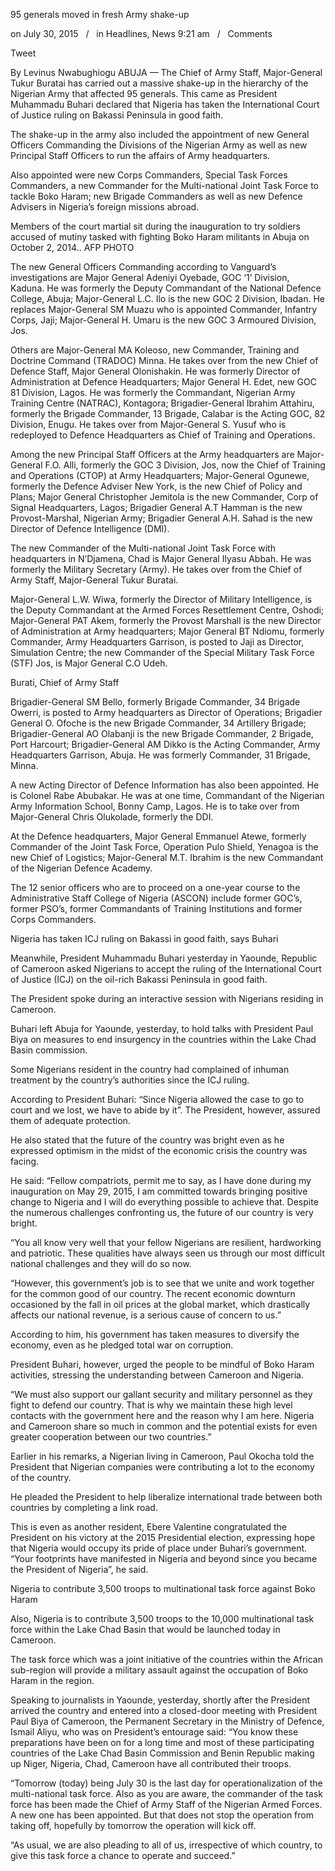 95 generals moved in fresh Army shake-up

on July 30, 2015   /   in Headlines, News 9:21 am   /   Comments

Tweet

By Levinus Nwabughiogu
ABUJA — The Chief of Army Staff, Major-General Tukur Buratai has carried out a massive shake-up in the hierarchy of the Nigerian Army that affected 95 generals. This came as President Muhammadu Buhari declared that Nigeria has taken the International Court of Justice ruling on Bakassi Peninsula in good faith.

The shake-up in the army also included the appointment of new General Officers Commanding the Divisions of the Nigerian Army as well as new Principal Staff Officers to run the affairs of Army headquarters.

Also appointed were new Corps Commanders, Special Task Forces Commanders, a new Commander for the Multi-national Joint Task Force to tackle Boko Haram; new Brigade Commanders as well as new Defence Advisers in Nigeria’s foreign missions abroad.

Members of the court martial sit during the inauguration to try soldiers accused of mutiny tasked with fighting Boko Haram militants in Abuja on October 2, 2014.. AFP PHOTO

The new General Officers Commanding according to Vanguard’s investigations are Major General Adeniyi Oyebade, GOC ‘1’ Division, Kaduna. He was formerly the Deputy Commandant of the National Defence College, Abuja; Major-General L.C. Ilo is the new GOC 2 Division, Ibadan. He replaces Major-General SM Muazu who is appointed Commander, Infantry Corps, Jaji; Major-General H. Umaru is the new GOC 3 Armoured Division, Jos.

Others are Major-General MA Koleoso, new Commander, Training and Doctrine Command (TRADOC) Minna. He takes over from the new Chief of Defence Staff, Major General Olonishakin. He was formerly Director of Administration at Defence Headquarters; Major General H. Edet, new GOC 81 Division, Lagos. He was formerly the Commandant, Nigerian Army Training Centre (NATRAC), Kontagora; Brigadier-General Ibrahim Attahiru, formerly the Brigade Commander, 13 Brigade, Calabar is the Acting GOC, 82 Division, Enugu. He takes over from Major-General S. Yusuf who is redeployed to Defence Headquarters as Chief of Training and Operations.

Among the new Principal Staff Officers at the Army headquarters are Major-General F.O. Alli, formerly the GOC 3 Division, Jos, now the Chief of Training and Operations (CTOP) at Army Headquarters; Major-General Ogunewe, formerly the Defence Adviser New York, is the new Chief of Policy and Plans; Major General Christopher Jemitola is the new Commander, Corp of Signal Headquarters, Lagos; Brigadier General A.T Hamman is the new Provost-Marshal, Nigerian Army; Brigadier General A.H. Sahad is the new Director of Defence Intelligence (DMI).

The new Commander of the Multi-national Joint Task Force with headquarters in N’Djamena, Chad is Major General Ilyasu Abbah. He was formerly the Military Secretary (Army). He takes over from the Chief of Army Staff, Major-General Tukur Buratai.

Major-General L.W. Wiwa, formerly the Director of Military Intelligence, is the Deputy Commandant at the Armed Forces Resettlement Centre, Oshodi; Major-General PAT Akem, formerly the Provost Marshall is the new Director of Administration at Army headquarters; Major General BT Ndiomu, formerly Commander, Army Headquarters Garrison, is posted to Jaji as Director, Simulation Centre; the new Commander of the Special Military Task Force (STF) Jos, is Major General C.O Udeh.

Burati, Chief of Army Staff

Brigadier-General SM Bello, formerly Brigade Commander, 34 Brigade Owerri, is posted to Army headquarters as Director of Operations; Brigadier General O. Ofoche is the new Brigade Commander, 34 Artillery Brigade; Brigadier-General AO Olabanji is the new Brigade Commander, 2 Brigade, Port Harcourt; Brigadier-General AM Dikko is the Acting Commander, Army Headquarters Garrison, Abuja. He was formerly Commander, 31 Brigade, Minna.

A new Acting Director of Defence Information has also been appointed. He is Colonel Rabe Abubakar. He was at one time, Commandant of the Nigerian Army Information School, Bonny Camp, Lagos. He is to take over from Major-General Chris Olukolade, formerly the DDI.

At the Defence headquarters, Major General Emmanuel Atewe, formerly Commander of the Joint Task Force, Operation Pulo Shield, Yenagoa is the new Chief of Logistics; Major-General M.T. Ibrahim is the new Commandant of the Nigerian Defence Academy.

The 12 senior officers who are to proceed on a one-year course to the Administrative Staff College of Nigeria (ASCON) include former GOC’s, former PSO’s, former Commandants of Training Institutions and former Corps Commanders.

Nigeria has taken ICJ ruling on Bakassi in good faith, says Buhari

Meanwhile, President Muhammadu Buhari yesterday in Yaounde, Republic of Cameroon asked Nigerians to accept the ruling of the International Court of Justice (ICJ) on the oil-rich Bakassi Peninsula in good faith.

The President spoke during an interactive session with Nigerians residing in Cameroon.

Buhari left Abuja for Yaounde, yesterday, to hold talks with President Paul Biya on measures to end insurgency in the countries within the Lake Chad Basin commission.

Some Nigerians resident in the country had complained of inhuman treatment by the country’s authorities since the ICJ ruling.

According to President Buhari: “Since Nigeria allowed the case to go to court and we lost, we have to abide by it”. The President, however, assured them of adequate protection.

He also stated that the future of the country was bright even as he expressed optimism in the midst of the economic crisis the country was facing.

He said: “Fellow compatriots, permit me to say, as I have done during my inauguration on May 29, 2015, I am committed towards bringing positive change to Nigeria and I will do everything possible to achieve that. Despite the numerous challenges confronting us, the future of our country is very bright.

“You all know very well that your fellow Nigerians are resilient, hardworking and patriotic. These qualities have always seen us through our most difficult national challenges and they will do so now.

“However, this government’s job is to see that we unite and work together for the common good of our country. The recent economic downturn occasioned by the fall in oil prices at the global market, which drastically affects our national revenue, is a serious cause of concern to us.”

According to him, his government has taken measures to diversify the economy, even as he pledged total war on corruption.

President Buhari, however, urged the people to be mindful of Boko Haram activities, stressing the understanding between Cameroon and Nigeria.

“We must also support our gallant security and military personnel as they fight to defend our country. That is why we maintain these high level contacts with the government here and the reason why I am here. Nigeria and Cameroon share so much in common and the potential exists for even greater cooperation between our two countries.”

Earlier in his remarks, a Nigerian living in Cameroon, Paul Okocha told the President that Nigerian companies were contributing a lot to the economy of the country.

He pleaded the President to help liberalize international trade between both countries by completing a link road.

This is even as another resident, Ebere Valentine congratulated the President on his victory at the 2015 Presidential election, expressing hope that Nigeria would occupy its pride of place under Buhari’s government. “Your footprints have manifested in Nigeria and beyond since you became the President of Nigeria”, he said.

Nigeria to contribute 3,500 troops to multinational task force against Boko Haram

Also, Nigeria is to contribute 3,500 troops to the 10,000 multinational task force within the Lake Chad Basin that would be launched today in Cameroon.

The task force which was a joint initiative of the countries within the African sub-region will provide a military assault against the occupation of Boko Haram in the region.

Speaking to journalists in Yaounde, yesterday, shortly after the President arrived the country and entered into a closed-door meeting with President Paul Biya of Cameroon, the Permanent Secretary in the Ministry of Defence, Ismail Aliyu, who was on President’s entourage said: “You know these preparations have been on for a long time and most of these participating countries of the Lake Chad Basin Commission and Benin Republic making up Niger, Nigeria, Chad, Cameroon have all contributed their troops.

“Tomorrow (today) being July 30 is the last day for operationalization of the multi-national task force. Also as you are aware, the commander of the task force has been made the Chief of Army Staff of the Nigerian Armed Forces. A new one has been appointed. But that does not stop the operation from taking off, hopefully by tomorrow the operation will kick off.

“As usual, we are also pleading to all of us, irrespective of which country, to give this task force a chance to operate and succeed.”
